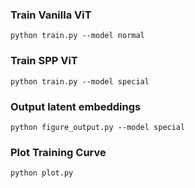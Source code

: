 ### Train Vanilla ViT
```
python train.py --model normal
```

### Train SPP ViT
```
python train.py --model special
```

### Output latent embeddings
```
python figure_output.py --model special
```

### Plot Training Curve
```
python plot.py
```



